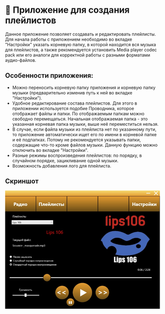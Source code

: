 # :musical_note: Приложение для создания плейлистов

Данное приложение позволяет создавать и редактировать плейлисты. Для начала работы с приложением необходимо во вкладке "Настройки" указать корневую папку, в которой находится вся музыка для плейлистов, а также рекомендуется установить Media player codec pack или его аналоги для корректной работы с разными форматами аудио-файлов.

## Особенности приложения:
- Можно переносить корневую папку приложения и корневую папку музыки (предварительно изменив путь к ней во вкладке "Настройки").
- Удобное редактирование состава плейлистов. Для этого в приложении используется подобие Проводника, которое отображает файлы и папки. По отображаемым папкам можно свободно перемещаться. Начальная отображаемая папка - это указанная корневая папка музыки, выше неё переместиться нельзя.
- В случае, если файла музыки из плейлиста нет по указанному пути, то приложение автоматически ищет его по имени в корневой папке и её подпапках. Потому не рекомендуется указывать папки, содержащие что-то кроме файлов музыки. Данную функцию можно отключить во вкладке "Настройки".
- Разные режимы воспроизведения плейлистов: по порядку, в случайном порядке, зацикливание одной музыки.
- Возможность добавления лого для плейлиста.

## Скриншот
![alt text](https://github.com/AugustLC/AppMusic/blob/main/screenshots/1.jpg)
